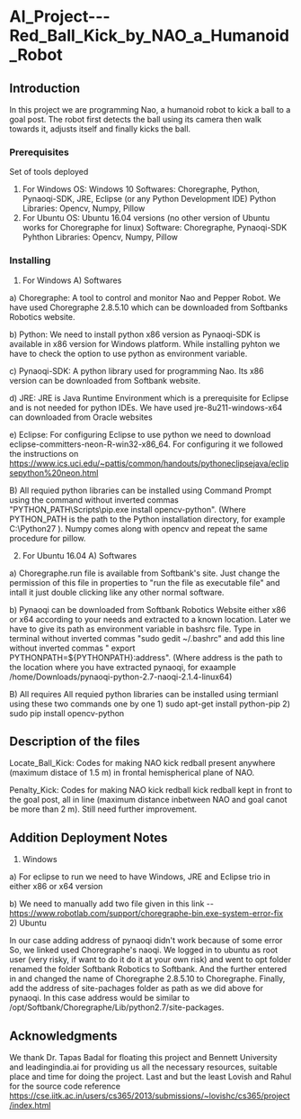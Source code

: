 # AI_Project---Red_Ball_Kick_by_NAO_a_Humanoid_Robot
## Introduction

In this project we are programming Nao, a humanoid robot to kick a ball to a goal post. The robot first detects the ball using its camera then walk towards it, adjusts itself and finally kicks the ball.

### Prerequisites

Set of tools deployed
1) For Windows 
  OS: Windows 10
  Softwares: Choregraphe, Python, Pynaoqi-SDK, JRE, Eclipse (or any Python Development IDE)
  Python Libraries: Opencv, Numpy, Pillow
2) For Ubuntu
  OS: Ubuntu 16.04 versions (no other version of Ubuntu works for Choregraphe for linux)
  Software: Choregraphe, Pynaoqi-SDK
  Pyhthon Libraries: Opencv, Numpy, Pillow
  
### Installing
1) For Windows
  A) Softwares
  
  a) Choregraphe: A tool to control and monitor Nao and Pepper Robot. We have used Choregraphe 2.8.5.10 which can be downloaded from Softbanks Robotics website.
  
  b) Python: We need to install python x86 version as Pynaoqi-SDK is available in x86 version for Windows platform. While installing pyhton we have to check the option to use python as environment variable.
  
  c) Pynaoqi-SDK: A python library used for programming Nao. Its x86 version can be downloaded from Softbank website.
  
  d) JRE: JRE is Java Runtime Environment which is a prerequisite for Eclipse and is not needed for python IDEs. We have used jre-8u211-windows-x64 can downloaded from Oracle websites
  
  e) Eclipse: For configuring Eclipse to use python we need to download eclipse-committers-neon-R-win32-x86_64. For configuring it we followed the instructions on https://www.ics.uci.edu/~pattis/common/handouts/pythoneclipsejava/eclipsepython%20neon.html	
 
 B) All requied python libraries can be installed using Command Prompt using the command without inverted commas "PYTHON_PATH\Scripts\pip.exe install opencv-python". (Where PYTHON_PATH is the  path to the Python installation directory, for example C:\Python27 ). Numpy comes along with opencv and repeat the same procedure for pillow.

2) For Ubuntu 16.04
  A) Softwares
 
 a) Choregraphe.run file is available from Softbank's site. Just change the permission of this file in properties to "run the file as executable file" and intall it just double clicking like any other normal software.
 
 b) Pynaoqi can be downloaded from Softbank Robotics Website either x86 or x64 according to your needs and extracted to a known location. Later we have to give its path as environment variable in bashsrc file. Type in terminal without inverted commas "sudo gedit ~/.bashrc" and add this line without inverted commas " export PYTHONPATH=${PYTHONPATH}:address". (Where address is the path to the location where you have extracted pynaoqi, for exaample /home/Downloads/pynaoqi-python-2.7-naoqi-2.1.4-linux64)

B) All requires All requied python libraries can be installed using termianl using these two commands one by one 1) sudo apt-get install python-pip 2) sudo pip install opencv-python

## Description of the files

Locate_Ball_Kick: Codes for making NAO kick redball present anywhere (maximum distace of 1.5 m) in frontal hemispherical plane of NAO.

Penalty_Kick: Codes for making NAO kick redball kick redball kept in front to the goal post, all in line (maximum distance inbetween NAO and goal canot be more than 2 m). Still need further improvement.

## Addition Deployment Notes
1) Windows
 
 a) For eclipse to run we need to have Windows, JRE and Eclipse trio in either x86 or x64 version
 
 b) We need to manually add two file given in this link -- https://www.robotlab.com/support/choregraphe-bin.exe-system-error-fix
2) Ubuntu
 
 In our case adding address of pynaoqi didn't work because of some error So, we linked used Choregraphe's naoqi. We logged in to ubuntu as root user (very risky, if want to do it do it at your own risk) and went to opt folder renamed the folder Softbank Robotics to Softbank. And the further entered in and changed the name of Choregraphe 2.8.5.10 to Choregraphe. Finally, add the address of site-pachages folder as path as we did above for pynaoqi. In this case address would be similar to /opt/Softbank/Choregraphe/Lib/python2.7/site-packages. 

## Acknowledgments

We thank Dr. Tapas Badal for floating this project and Bennett University and leadingindia.ai for providing us all the necessary resources, suitable place and time for doing the project. Last and but the least Lovish and Rahul for the source code reference https://cse.iitk.ac.in/users/cs365/2013/submissions/~lovishc/cs365/project/index.html
